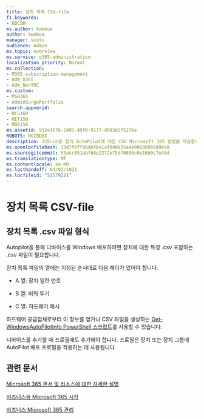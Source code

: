 ```yaml
---
title: 장치 목록 CSV-file
f1.keywords:
- NOCSH
ms.author: kwekua
author: kwekua
manager: scotv
audience: Admin
ms.topic: overview
ms.service: o365-administration
localization_priority: Normal
ms.collection:
- M365-subscription-management
- Adm_O365
- Adm_NonTOC
ms.custom:
- MSB365
- AdminSurgePortfolio
search.appverid:
- BCS160
- MET150
- MOE150
ms.assetid: 932e3676-2491-49f0-9177-d893d2f5276e
ROBOTS: NOINDEX
description: 비즈니스용 앱의 AutoPilot에 대한 CSV Microsoft 365 방법을 학습합니다.
ms.openlocfilehash: 13d7fbffd8d6fbe1af0dde55a4e98688060d9da8
ms.sourcegitcommit: 53acc851abf68e2272e75df0856c0e16b0c7e48d
ms.translationtype: MT
ms.contentlocale: ko-KR
ms.lasthandoff: 04/02/2021
ms.locfileid: "51579221"
---
```

# <a name="device-list-csv-file"></a>장치 목록 CSV-file

## <a name="device-list-csv-file-format"></a>장치 목록 .csv 파일 형식

Autopilot을 통해 디바이스를 Windows 배포하려면 장치에 대한 특정 .csv 포함하는 .csv 파일이 필요합니다.
  
장치 목록 파일의 열에는 지정된 순서대로 다음 헤더가 있어야 합니다.
  
- A 열: 장치 일련 번호

- B 열: 비워 두기

- C 열: 하드웨어 해시

하드웨어 공급업체로부터 이 정보를 얻거나 CSV 파일을 생성하는 [Get-WindowsAutoPilotInfo PowerShell 스크립트](https://www.powershellgallery.com/packages/Get-WindowsAutoPilotInfo)를 사용할 수 있습니다. 

디바이스를 추가할 때 프로필에도 추가해야 합니다. 프로필은 장치 또는 장치 그룹에 AutoPilot 배포 프로필을 적용하는 데 사용됩니다.
  
## <a name="related-articles"></a>관련 문서

[Microsoft 365 문서 및 리소스에 대한 자세한 설명](../../business/index.yml)
  
[비즈니스용 Microsoft 365 시작](../../business/microsoft-365-business-overview.md)
  
[비즈니스 Microsoft 365 관리](../../business/manage.md)
